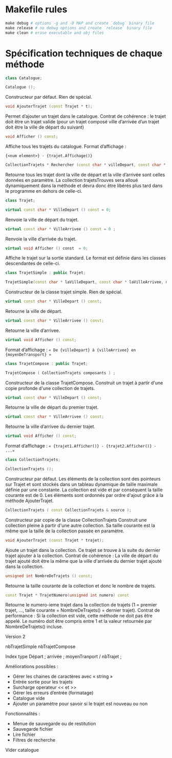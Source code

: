 # Makefile rules

```makefile
make debug # options -g and -D MAP and create `debug` binary file
make release # no debug options and create `release` binary file
make clean # erase executable and obj files
```

# Spécification techniques de chaque méthode

```cpp
class Catalogue;
```

```cpp
Catalogue ();
```
Constructeur par défaut. Rien de spécial.

```cpp
void AjouterTrajet (const Trajet * t);
```
Permet d’ajouter un trajet dans le catalogue.
Contrat de cohérence : le trajet doit être un trajet valide (pour un trajet composé ville d’arrivée d’un trajet doit être la ville de départ du suivant)

```cpp
void Afficher () const;
```

Affiche tous les trajets du catalogue.
Format d’affichage :

`{<num element>} - {trajet.Affichage()}`


```cpp
CollectionTrajets * Rechercher (const char * villeDepart, const char * villeArrivee) const;
```
Retourne tous les trajet dont la ville de départ et la ville d’arrivée sont celles données en paramètre.
La collection trajetsTrouves sera alloué dynamiquement dans la méthode et devra donc être libérés plus tard dans le programme en dehors de celle-ci.
```cpp
class Trajet;
```

```cpp
virtual const char * VilleDepart () const = 0;
```
Renvoie la ville de départ du trajet.

```cpp
virtual const char * VilleArrivee () const = 0 ;
```
Renvoie la ville d’arrivée du trajet.

```cpp
virtual void Afficher () const  = 0;
```
Affiche le trajet sur la sortie standard. Le format est définie dans les classes descendantes de celle-ci.


```cpp
class TrajetSimple : public Trajet;
```

```cpp
TrajetSimple(const char * laVilleDepart, const char * laVilleArrivee, moyenDeTransport leMoyen);
```
Constructeur de la classe trajet simple. Rien de spécial.

```cpp
virtual const char * VilleDepart () const;
```
Retourne la ville de départ.

```cpp
virtual const char * VilleArrivee () const;
```
Retourne la ville d’arrivee.

```cpp
virtual void Afficher () const;
```
Format d’affichage :
`« De {villeDepart} à {villeArrivee} en {moyenDeTransport} »`


```cpp
class TrajetCompose : public Trajet;
```

```cpp
TrajetCompose ( CollectionTrajets composants ) ;
```
Constructeur de la classe TrajetCompose.
Construit un trajet à partir d'une copie profonde d'une collection
de trajets.

```cpp
virtual const char * VilleDepart () const;
```
Retourne la ville de départ du premier trajet.

```cpp
virtual const char * VilleArrivee () const;
```
Retourne la ville d’arrivee du dernier trajet.

```cpp
virtual void Afficher () const;
```
Format d’affichage :
`« {trajet1.Afficher()} - {trajet2.Afficher()} - ...»`

```cpp
class CollectionTrajets; 
```

```cpp
CollectionTrajets ();
```
Constructeur par défaut. Les éléments de la collection sont des pointeurs sur Trajet et sont stockés dans un tableau dynamique de taille maximale définie par une constante.
La collection est vide et par conséquent la taille courante est de 0.
Les éléments sont ordonnés par ordre d'ajout grâce à la méthode AjouterTrajet.

```cpp
CollectionTrajets ( const CollectionTrajets & source );
```
Constructeur par copie de la classe CollectionTrajets
Construit une collection pleine à partir d'une autre collection.
Sa taille courante est la même que la taille de la collection passée en paramètre.

```cpp
void AjouterTrajet (const Trajet * trajet);
```
Ajoute un trajet dans la collection. Ce trajet se trouve à la suite du dernier trajet ajouter à la collection.
Contrat de cohérence : La ville de départ du trajet ajouté doit être la même que la ville d'arrivée du dernier trajet ajouté dans la collection.

```cpp
unsigned int NombreDeTrajets () const;
```
Retourne la taille courante de la collection et donc le nombre de trajets.

```cpp
const Trajet * TrajetNumero(unsigned int numero) const
```
Retourne le numero-ieme trajet dans la collection de trajets
(1 = premier trajet, ..., taille courante = NombreDeTrajets() = dernier trajet).
Contrat de performance : Si la collection est vide, cette méthode ne doit pas être appelé. Le numéro doit être compris entre 1 et la valeur retournée par NombreDeTrajets() incluse.

Version 2

nbTrajetSimple  nbTrajetCompose

Index type Départ ; arrivée ; moyenTranport / nbTrajet ;


Améliorations possibles : 

-	Gérer les chaines de caractères avec « string »
-	Entrée sortie pour les trajets
-	Surcharge operateur << et >>
-	Gérer les erreurs d’entrée (formatage)
-	Catalogue vide
-	Ajouter un paramètre pour savoir si le trajet est nouveau ou non

Fonctionnalités :

-	Menue de sauvegarde ou de restitution 
-	Sauvegarde fichier
-	Lire fichier
-	Filtres de recherche

Vider catalogue




